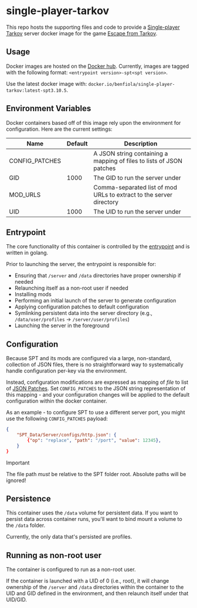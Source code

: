 # single-player-tarkov

This repo hosts the supporting files and code to provide a [Single-player Tarkov](https://sp-tarkov.com/) server docker image for the game [Escape from Tarkov](https://www.escapefromtarkov.com/?lang=en).

## Usage

Docker images are hosted on the [Docker hub](https://hub.docker.com/r/benfiola/single-player-tarkov). Currently, images are tagged with the following format: `<entrypoint version>-spt<spt version>`.

Use the latest docker image with: `docker.io/benfiola/single-player-tarkov:latest-spt3.10.5`.

## Environment Variables

Docker containers based off of this image rely upon the environment for configuration. Here are the current settings:

| Name           | Default | Description                                                          |
| -------------- | ------- | -------------------------------------------------------------------- |
| CONFIG_PATCHES |         | A JSON string containing a mapping of files to lists of JSON patches |
| GID            | 1000    | The GID to run the server under                                      |
| MOD_URLS       |         | Comma-separated list of mod URLs to extract to the server directory  |
| UID            | 1000    | The UID to run the server under                                      |

## Entrypoint

The core functionality of this container is controlled by the [entrypoint](./cmd/entrypoint/main.go) and is written in golang.

Prior to launching the server, the entrypoint is responsible for:

- Ensuring that `/server` and `/data` directories have proper ownership if needed
- Relaunching itself as a non-root user if needed
- Installing mods
- Performing an initial launch of the server to generate configuration
- Applying configuration patches to default configuration
- Symlinking persistent data into the server directory (e.g., `/data/user/profiles` -> `/server/user/profiles`)
- Launching the server in the foreground

## Configuration

Because SPT and its mods are configured via a large, non-standard, collection of JSON files, there is no straightforward way to systematically handle configuration per-key via the environment.

Instead, configuration modifications are expressed as mapping of _file_ to list of [JSON Patches](https://jsonpatch.com/). Set `CONFIG_PATCHES` to the JSON string representation of this mapping - and your configuration changes will be applied to the default configuration within the docker container.

As an example - to configure SPT to use a different server port, you might use the following `CONFIG_PATCHES` payload:

```json
{
    "SPT_Data/Server/configs/http.json": {
        {"op": "replace", "path": "/port", "value": 12345},
    }
}
```

> [!IMPORTANT]
> The file path _must_ be relative to the SPT folder root. Absolute paths will be ignored!

## Persistence

This container uses the `/data` volume for persistent data. If you want to persist data across container runs, you'll want to bind mount a volume to the `/data` folder.

Currently, the only data that's persisted are profiles.

## Running as non-root user

The container is configured to run as a non-root user.

If the container is launched with a UID of 0 (i.e., root), it will change ownership of the `/server` and `/data` directories within the container to the UID and GID defined in the environment, and then relaunch itself under that UID/GID.
